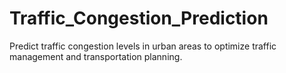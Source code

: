 # Traffic_Congestion_Prediction
Predict traffic congestion levels in urban areas to optimize traffic management and transportation planning.
